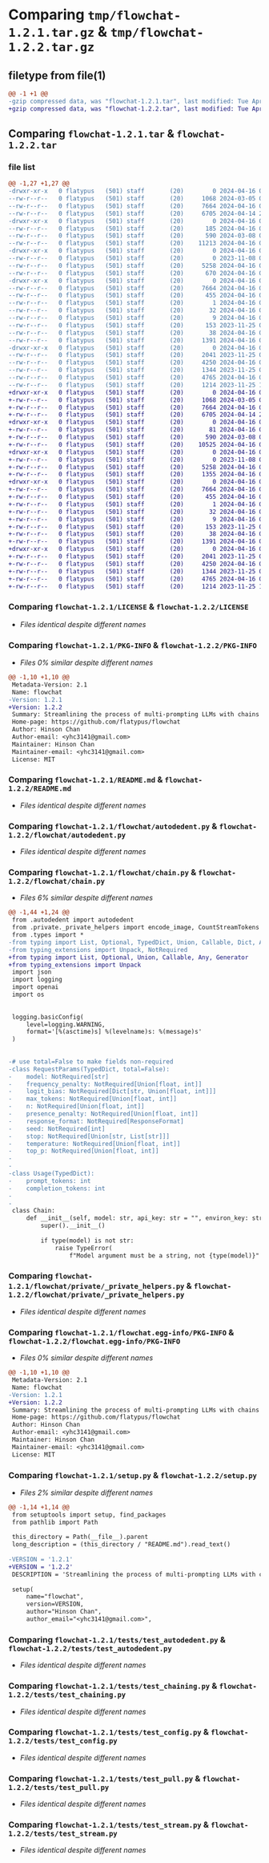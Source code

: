 # Comparing `tmp/flowchat-1.2.1.tar.gz` & `tmp/flowchat-1.2.2.tar.gz`

## filetype from file(1)

```diff
@@ -1 +1 @@
-gzip compressed data, was "flowchat-1.2.1.tar", last modified: Tue Apr 16 02:45:47 2024, max compression
+gzip compressed data, was "flowchat-1.2.2.tar", last modified: Tue Apr 16 03:31:11 2024, max compression
```

## Comparing `flowchat-1.2.1.tar` & `flowchat-1.2.2.tar`

### file list

```diff
@@ -1,27 +1,27 @@
-drwxr-xr-x   0 flatypus   (501) staff       (20)        0 2024-04-16 02:45:47.553590 flowchat-1.2.1/
--rw-r--r--   0 flatypus   (501) staff       (20)     1068 2024-03-05 00:02:48.000000 flowchat-1.2.1/LICENSE
--rw-r--r--   0 flatypus   (501) staff       (20)     7664 2024-04-16 02:45:47.553359 flowchat-1.2.1/PKG-INFO
--rw-r--r--   0 flatypus   (501) staff       (20)     6705 2024-04-14 20:10:37.000000 flowchat-1.2.1/README.md
-drwxr-xr-x   0 flatypus   (501) staff       (20)        0 2024-04-16 02:45:47.549507 flowchat-1.2.1/flowchat/
--rw-r--r--   0 flatypus   (501) staff       (20)      185 2024-04-16 02:26:44.000000 flowchat-1.2.1/flowchat/__init__.py
--rw-r--r--   0 flatypus   (501) staff       (20)      590 2024-03-08 00:59:53.000000 flowchat-1.2.1/flowchat/autodedent.py
--rw-r--r--   0 flatypus   (501) staff       (20)    11213 2024-04-16 02:44:33.000000 flowchat-1.2.1/flowchat/chain.py
-drwxr-xr-x   0 flatypus   (501) staff       (20)        0 2024-04-16 02:45:47.550834 flowchat-1.2.1/flowchat/private/
--rw-r--r--   0 flatypus   (501) staff       (20)        0 2023-11-08 02:00:20.000000 flowchat-1.2.1/flowchat/private/__init__.py
--rw-r--r--   0 flatypus   (501) staff       (20)     5258 2024-04-16 02:44:33.000000 flowchat-1.2.1/flowchat/private/_private_helpers.py
--rw-r--r--   0 flatypus   (501) staff       (20)      670 2024-04-16 02:44:31.000000 flowchat-1.2.1/flowchat/types.py
-drwxr-xr-x   0 flatypus   (501) staff       (20)        0 2024-04-16 02:45:47.553045 flowchat-1.2.1/flowchat.egg-info/
--rw-r--r--   0 flatypus   (501) staff       (20)     7664 2024-04-16 02:45:47.000000 flowchat-1.2.1/flowchat.egg-info/PKG-INFO
--rw-r--r--   0 flatypus   (501) staff       (20)      455 2024-04-16 02:45:47.000000 flowchat-1.2.1/flowchat.egg-info/SOURCES.txt
--rw-r--r--   0 flatypus   (501) staff       (20)        1 2024-04-16 02:45:47.000000 flowchat-1.2.1/flowchat.egg-info/dependency_links.txt
--rw-r--r--   0 flatypus   (501) staff       (20)       32 2024-04-16 02:45:47.000000 flowchat-1.2.1/flowchat.egg-info/requires.txt
--rw-r--r--   0 flatypus   (501) staff       (20)        9 2024-04-16 02:45:47.000000 flowchat-1.2.1/flowchat.egg-info/top_level.txt
--rw-r--r--   0 flatypus   (501) staff       (20)      153 2023-11-25 09:49:08.000000 flowchat-1.2.1/pyproject.toml
--rw-r--r--   0 flatypus   (501) staff       (20)       38 2024-04-16 02:45:47.553647 flowchat-1.2.1/setup.cfg
--rw-r--r--   0 flatypus   (501) staff       (20)     1391 2024-04-16 02:45:36.000000 flowchat-1.2.1/setup.py
-drwxr-xr-x   0 flatypus   (501) staff       (20)        0 2024-04-16 02:45:47.552482 flowchat-1.2.1/tests/
--rw-r--r--   0 flatypus   (501) staff       (20)     2041 2023-11-25 09:35:06.000000 flowchat-1.2.1/tests/test_autodedent.py
--rw-r--r--   0 flatypus   (501) staff       (20)     4250 2024-04-16 02:44:31.000000 flowchat-1.2.1/tests/test_chaining.py
--rw-r--r--   0 flatypus   (501) staff       (20)     1344 2023-11-25 07:32:30.000000 flowchat-1.2.1/tests/test_config.py
--rw-r--r--   0 flatypus   (501) staff       (20)     4765 2024-04-16 02:44:31.000000 flowchat-1.2.1/tests/test_pull.py
--rw-r--r--   0 flatypus   (501) staff       (20)     1214 2023-11-25 10:45:06.000000 flowchat-1.2.1/tests/test_stream.py
+drwxr-xr-x   0 flatypus   (501) staff       (20)        0 2024-04-16 03:31:11.984276 flowchat-1.2.2/
+-rw-r--r--   0 flatypus   (501) staff       (20)     1068 2024-03-05 00:02:48.000000 flowchat-1.2.2/LICENSE
+-rw-r--r--   0 flatypus   (501) staff       (20)     7664 2024-04-16 03:31:11.984085 flowchat-1.2.2/PKG-INFO
+-rw-r--r--   0 flatypus   (501) staff       (20)     6705 2024-04-14 20:10:37.000000 flowchat-1.2.2/README.md
+drwxr-xr-x   0 flatypus   (501) staff       (20)        0 2024-04-16 03:31:11.980628 flowchat-1.2.2/flowchat/
+-rw-r--r--   0 flatypus   (501) staff       (20)       81 2024-04-16 03:29:58.000000 flowchat-1.2.2/flowchat/__init__.py
+-rw-r--r--   0 flatypus   (501) staff       (20)      590 2024-03-08 00:59:53.000000 flowchat-1.2.2/flowchat/autodedent.py
+-rw-r--r--   0 flatypus   (501) staff       (20)    10525 2024-04-16 03:29:01.000000 flowchat-1.2.2/flowchat/chain.py
+drwxr-xr-x   0 flatypus   (501) staff       (20)        0 2024-04-16 03:31:11.981680 flowchat-1.2.2/flowchat/private/
+-rw-r--r--   0 flatypus   (501) staff       (20)        0 2023-11-08 02:00:20.000000 flowchat-1.2.2/flowchat/private/__init__.py
+-rw-r--r--   0 flatypus   (501) staff       (20)     5258 2024-04-16 02:52:28.000000 flowchat-1.2.2/flowchat/private/_private_helpers.py
+-rw-r--r--   0 flatypus   (501) staff       (20)     1355 2024-04-16 03:28:44.000000 flowchat-1.2.2/flowchat/types.py
+drwxr-xr-x   0 flatypus   (501) staff       (20)        0 2024-04-16 03:31:11.983784 flowchat-1.2.2/flowchat.egg-info/
+-rw-r--r--   0 flatypus   (501) staff       (20)     7664 2024-04-16 03:31:11.000000 flowchat-1.2.2/flowchat.egg-info/PKG-INFO
+-rw-r--r--   0 flatypus   (501) staff       (20)      455 2024-04-16 03:31:11.000000 flowchat-1.2.2/flowchat.egg-info/SOURCES.txt
+-rw-r--r--   0 flatypus   (501) staff       (20)        1 2024-04-16 03:31:11.000000 flowchat-1.2.2/flowchat.egg-info/dependency_links.txt
+-rw-r--r--   0 flatypus   (501) staff       (20)       32 2024-04-16 03:31:11.000000 flowchat-1.2.2/flowchat.egg-info/requires.txt
+-rw-r--r--   0 flatypus   (501) staff       (20)        9 2024-04-16 03:31:11.000000 flowchat-1.2.2/flowchat.egg-info/top_level.txt
+-rw-r--r--   0 flatypus   (501) staff       (20)      153 2023-11-25 09:49:08.000000 flowchat-1.2.2/pyproject.toml
+-rw-r--r--   0 flatypus   (501) staff       (20)       38 2024-04-16 03:31:11.984323 flowchat-1.2.2/setup.cfg
+-rw-r--r--   0 flatypus   (501) staff       (20)     1391 2024-04-16 03:30:55.000000 flowchat-1.2.2/setup.py
+drwxr-xr-x   0 flatypus   (501) staff       (20)        0 2024-04-16 03:31:11.983322 flowchat-1.2.2/tests/
+-rw-r--r--   0 flatypus   (501) staff       (20)     2041 2023-11-25 09:35:06.000000 flowchat-1.2.2/tests/test_autodedent.py
+-rw-r--r--   0 flatypus   (501) staff       (20)     4250 2024-04-16 02:44:31.000000 flowchat-1.2.2/tests/test_chaining.py
+-rw-r--r--   0 flatypus   (501) staff       (20)     1344 2023-11-25 07:32:30.000000 flowchat-1.2.2/tests/test_config.py
+-rw-r--r--   0 flatypus   (501) staff       (20)     4765 2024-04-16 02:44:31.000000 flowchat-1.2.2/tests/test_pull.py
+-rw-r--r--   0 flatypus   (501) staff       (20)     1214 2023-11-25 10:45:06.000000 flowchat-1.2.2/tests/test_stream.py
```

### Comparing `flowchat-1.2.1/LICENSE` & `flowchat-1.2.2/LICENSE`

 * *Files identical despite different names*

### Comparing `flowchat-1.2.1/PKG-INFO` & `flowchat-1.2.2/PKG-INFO`

 * *Files 0% similar despite different names*

```diff
@@ -1,10 +1,10 @@
 Metadata-Version: 2.1
 Name: flowchat
-Version: 1.2.1
+Version: 1.2.2
 Summary: Streamlining the process of multi-prompting LLMs with chains
 Home-page: https://github.com/flatypus/flowchat
 Author: Hinson Chan
 Author-email: <yhc3141@gmail.com>
 Maintainer: Hinson Chan
 Maintainer-email: <yhc3141@gmail.com>
 License: MIT
```

### Comparing `flowchat-1.2.1/README.md` & `flowchat-1.2.2/README.md`

 * *Files identical despite different names*

### Comparing `flowchat-1.2.1/flowchat/autodedent.py` & `flowchat-1.2.2/flowchat/autodedent.py`

 * *Files identical despite different names*

### Comparing `flowchat-1.2.1/flowchat/chain.py` & `flowchat-1.2.2/flowchat/chain.py`

 * *Files 6% similar despite different names*

```diff
@@ -1,44 +1,24 @@
 from .autodedent import autodedent
 from .private._private_helpers import encode_image, CountStreamTokens
 from .types import *
-from typing import List, Optional, TypedDict, Union, Callable, Dict, Any, Generator
-from typing_extensions import Unpack, NotRequired
+from typing import List, Optional, Union, Callable, Any, Generator
+from typing_extensions import Unpack
 import json
 import logging
 import openai
 import os
 
 
 logging.basicConfig(
     level=logging.WARNING,
     format='[%(asctime)s] %(levelname)s: %(message)s'
 )
 
 
-# use total=False to make fields non-required
-class RequestParams(TypedDict, total=False):
-    model: NotRequired[str]
-    frequency_penalty: NotRequired[Union[float, int]]
-    logit_bias: NotRequired[Dict[str, Union[float, int]]]
-    max_tokens: NotRequired[Union[float, int]]
-    n: NotRequired[Union[float, int]]
-    presence_penalty: NotRequired[Union[float, int]]
-    response_format: NotRequired[ResponseFormat]
-    seed: NotRequired[int]
-    stop: NotRequired[Union[str, List[str]]]
-    temperature: NotRequired[Union[float, int]]
-    top_p: NotRequired[Union[float, int]]
-
-
-class Usage(TypedDict):
-    prompt_tokens: int
-    completion_tokens: int
-
-
 class Chain:
     def __init__(self, model: str, api_key: str = "", environ_key: str = "OPENAI_API_KEY") -> None:
         super().__init__()
 
         if type(model) is not str:
             raise TypeError(
                 f"Model argument must be a string, not {type(model)}"
```

### Comparing `flowchat-1.2.1/flowchat/private/_private_helpers.py` & `flowchat-1.2.2/flowchat/private/_private_helpers.py`

 * *Files identical despite different names*

### Comparing `flowchat-1.2.1/flowchat.egg-info/PKG-INFO` & `flowchat-1.2.2/flowchat.egg-info/PKG-INFO`

 * *Files 0% similar despite different names*

```diff
@@ -1,10 +1,10 @@
 Metadata-Version: 2.1
 Name: flowchat
-Version: 1.2.1
+Version: 1.2.2
 Summary: Streamlining the process of multi-prompting LLMs with chains
 Home-page: https://github.com/flatypus/flowchat
 Author: Hinson Chan
 Author-email: <yhc3141@gmail.com>
 Maintainer: Hinson Chan
 Maintainer-email: <yhc3141@gmail.com>
 License: MIT
```

### Comparing `flowchat-1.2.1/setup.py` & `flowchat-1.2.2/setup.py`

 * *Files 2% similar despite different names*

```diff
@@ -1,14 +1,14 @@
 from setuptools import setup, find_packages
 from pathlib import Path
 
 this_directory = Path(__file__).parent
 long_description = (this_directory / "README.md").read_text()
 
-VERSION = '1.2.1'
+VERSION = '1.2.2'
 DESCRIPTION = 'Streamlining the process of multi-prompting LLMs with chains'
 
 setup(
     name="flowchat",
     version=VERSION,
     author="Hinson Chan",
     author_email="<yhc3141@gmail.com>",
```

### Comparing `flowchat-1.2.1/tests/test_autodedent.py` & `flowchat-1.2.2/tests/test_autodedent.py`

 * *Files identical despite different names*

### Comparing `flowchat-1.2.1/tests/test_chaining.py` & `flowchat-1.2.2/tests/test_chaining.py`

 * *Files identical despite different names*

### Comparing `flowchat-1.2.1/tests/test_config.py` & `flowchat-1.2.2/tests/test_config.py`

 * *Files identical despite different names*

### Comparing `flowchat-1.2.1/tests/test_pull.py` & `flowchat-1.2.2/tests/test_pull.py`

 * *Files identical despite different names*

### Comparing `flowchat-1.2.1/tests/test_stream.py` & `flowchat-1.2.2/tests/test_stream.py`

 * *Files identical despite different names*

